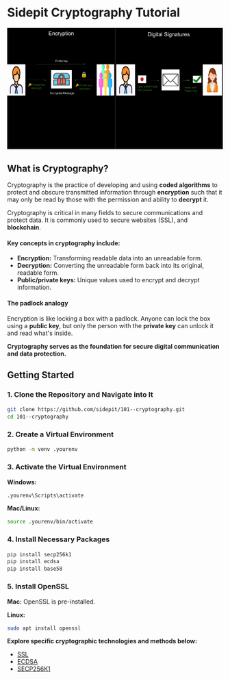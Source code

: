 # Sidepit Cryptography Tutorial

![Public Private Key Diagram](images/public_private_key_diagram.png)

## What is Cryptography?

Cryptography is the practice of developing and using **coded algorithms** to 
protect and obscure transmitted information through **encryption** such that 
it may only be read by those with the permission and ability to **decrypt** it. 

Cryptography is critical in many fields to secure communications and protect data. 
It is commonly used to secure websites (SSL), and **blockchain**.

#### Key concepts in cryptography include:

- **Encryption:** Transforming readable data into an unreadable form.
- **Decryption:** Converting the unreadable form back into its original, readable form.
- **Public/private keys:** Unique values used to encrypt and decrypt information.

#### The padlock analogy

Encryption is like locking a box with a padlock. Anyone can lock the box using a **public key**, 
but only the person with the **private key** can unlock it and read what's inside.

**Cryptography serves as the foundation for secure digital communication and data protection.**

## Getting Started

### 1. Clone the Repository and Navigate into It

```sh
git clone https://github.com/sidepit/101--cryptography.git
cd 101--cryptography
```

### 2. Create a Virtual Environment

```sh
python -m venv .yourenv
```

### 3. Activate the Virtual Environment

**Windows:**
```sh
.yourenv\Scripts\activate
```

**Mac/Linux:**
```sh
source .yourenv/bin/activate
```

### 4. Install Necessary Packages 

```sh
pip install secp256k1
pip install ecdsa
pip install base58
```
### 5. Install OpenSSL

**Mac:** OpenSSL is pre-installed.

**Linux:**

```sh
sudo apt install openssl
```

**Explore specific cryptographic technologies and methods below:**

- [SSL](README_SSL.md)
- [ECDSA](README_ECDSA.md)
- [SECP256K1](README_SECP256K1.md)